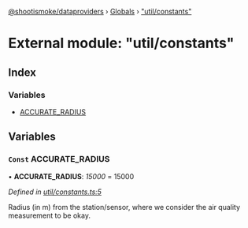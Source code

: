 [@shootismoke/dataproviders](../README.md) › [Globals](../globals.md) › ["util/constants"](_util_constants_.md)

# External module: "util/constants"

## Index

### Variables

* [ACCURATE_RADIUS](_util_constants_.md#const-accurate_radius)

## Variables

### `Const` ACCURATE_RADIUS

• **ACCURATE_RADIUS**: *15000* = 15000

*Defined in [util/constants.ts:5](https://github.com/shootismoke/common/blob/abfb8ac/packages/dataproviders/src/util/constants.ts#L5)*

Radius (in m) from the station/sensor, where we consider the air quality
measurement to be okay.
